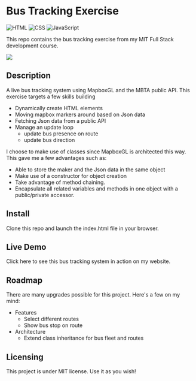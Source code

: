 # Bus Tracking Exercise

![HTML](https://img.shields.io/badge/html-%23E34F26.svg?style=for-the-badge&logo=html5&logoColor=white) ![CSS](https://img.shields.io/badge/css-%231572B6.svg?style=for-the-badge&logo=css3&logoColor=white) ![JavaScript](https://img.shields.io/badge/javascript-%23323330.svg?style=for-the-badge&logo=javascript&logoColor=%23F7DF1E)
  
  This repo contains the bus tracking exercise from my MIT Full Stack development course.
  

  <img src="https://github.com/Mike-Veilleux/bus-tracking-exercise/screenshots/github-bus-tracking-001.jpg">
  
   

## Description
A live bus tracking system using MapboxGL and the MBTA public API.  This exercise targets a few skills building
- Dynamically create HTML elements
- Moving mapbox markers around based on Json data
- Fetching Json data from a public API
- Manage an update loop
	- update bus presence on route
	- update bus direction
  
I choose to make use of classes since MapboxGL is architected this way.  This gave me a few advantages such as: 
- Able to store the maker and the Json data in the same object
- Make use of a constructor for object creation
- Take advantage of method chaining.
- Encapsulate all related variables and methods in one object with a public/private accessor.

## Install
Clone this repo and launch the index.html file in your browser.
  
## Live Demo
Click here to see this bus tracking system in action on my website. 
  
## Roadmap
There are many upgrades possible for this project. Here's a few on my mind:  
- Features
	- Select different routes
	- Show bus stop on route
- Architecture
	- Extend class inheritance for bus fleet and routes 
   
## Licensing
This project is under MIT license. Use it as you wish!
